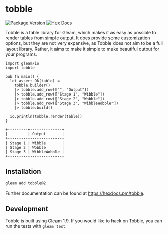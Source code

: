# tobble

[![Package Version](https://img.shields.io/hexpm/v/tobble)](https://hex.pm/packages/tobble)
[![Hex Docs](https://img.shields.io/badge/hex-docs-ffaff3)](https://hexdocs.pm/tobble/)

Tobble is a table library for Gleam, which makes it as easy as
possible to render tables from simple output. It does provide some
customization options, but they are not very expansive, as Tobble does not
aim to be a full layout library. Rather, it aims to make it simple to make
beautiful output for your programs.

```gleam
import gleam/io
import tobble

pub fn main() {
  let assert Ok(table) =
    tobble.builder()
    |> tobble.add_row(["", "Output"])
    |> tobble.add_row(["Stage 1", "Wibble"])
    |> tobble.add_row(["Stage 2", "Wobble"])
    |> tobble.add_row(["Stage 3", "WibbleWobble"])
    |> tobble.build()

  io.println(tobble.render(table))
}
```

```text
+---------+--------------+
|         | Output       |
+---------+--------------+
| Stage 1 | Wibble       |
| Stage 2 | Wobble       |
| Stage 3 | WibbleWobble |
+---------+--------------+
```

## Installation

```sh
gleam add tobble@2
```

Further documentation can be found at <https://hexdocs.pm/tobble>.

## Development

Tobble is built using Gleam 1.9. If you would like to hack on Tobble, you
can run the tests with `gleam test`.
